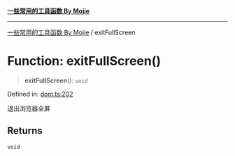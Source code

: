[**一些常用的工具函数 By Mojie**](../README.md)

***

[一些常用的工具函数 By Mojie](../globals.md) / exitFullScreen

# Function: exitFullScreen()

> **exitFullScreen**(): `void`

Defined in: [dom.ts:202](https://github.com/mojiefong/utils/blob/835f9f080ca618c45c936acaa9a99d1df0257c97/src/dom.ts#L202)

退出浏览器全屏

## Returns

`void`
